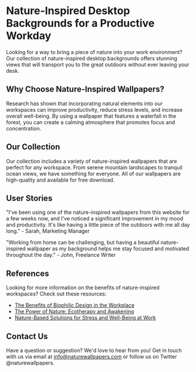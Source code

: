 <!--font:Poppins-->

# Nature-Inspired Desktop Backgrounds for a Productive Workday

Looking for a way to bring a piece of nature into your work environment? Our collection of nature-inspired desktop backgrounds offers stunning views that will transport you to the great outdoors without ever leaving your desk. 

## Why Choose Nature-Inspired Wallpapers?

Research has shown that incorporating natural elements into our workspaces can improve productivity, reduce stress levels, and increase overall well-being. By using a wallpaper that features a waterfall in the forest, you can create a calming atmosphere that promotes focus and concentration.

## Our Collection

Our collection includes a variety of nature-inspired wallpapers that are perfect for any workspace. From serene mountain landscapes to tranquil ocean views, we have something for everyone. All of our wallpapers are high-quality and available for free download.

## User Stories

"I've been using one of the nature-inspired wallpapers from this website for a few weeks now, and I've noticed a significant improvement in my mood and productivity. It's like having a little piece of the outdoors with me all day long." - Sarah, Marketing Manager

"Working from home can be challenging, but having a beautiful nature-inspired wallpaper as my background helps me stay focused and motivated throughout the day." - John, Freelance Writer

## References

Looking for more information on the benefits of nature-inspired workspaces? Check out these resources:

- [The Benefits of Biophilic Design in the Workplace](#)
- [The Power of Nature: Ecotherapy and Awakening](#)
- [Nature-Based Solutions for Stress and Well-Being at Work](#)

## Contact Us

Have a question or suggestion? We'd love to hear from you! Get in touch with us via email at info@naturewallpapers.com or follow us on Twitter @naturewallpapers.

<!--

Write me content for website with wallpaper which alt text is:

"A waterfall in the forest"

The name/title of the page should not be 1:1 copy of the alt text but rather a real content of the website which is using this wallpaper.

- Use markdown format 
- Start with heading
- Heading should be short and concise
- The content should look like a real website 
- The website should not be about the wallpaper, wallpaper is just a related background
- Heading should be contain work "wallpaper" or "background"
- Include real sections like references, contact, user stories, etc. use things relevant to the page purpose.
- Feel free to use structure like headings, bullets, numbering, blockquotes, paragraphs, horizontal lines, etc.
- You can use formatting like bold or _italic_
- You can include UTF-8 emojis
- Links should be only #hash anchors (and you can refer to the document itself)
- Do not include images


---


# Nature-Inspired Desktop Backgrounds for a Productive Workday

Looking for a way to bring a piece of nature into your work environment? Our collection of nature-inspired desktop backgrounds offers stunning views that will transport you to the great outdoors without ever leaving your desk. 

## Why Choose Nature-Inspired Wallpapers?

Research has shown that incorporating natural elements into our workspaces can improve productivity, reduce stress levels, and increase overall well-being. By using a wallpaper that features a waterfall in the forest, you can create a calming atmosphere that promotes focus and concentration.

## Our Collection

Our collection includes a variety of nature-inspired wallpapers that are perfect for any workspace. From serene mountain landscapes to tranquil ocean views, we have something for everyone. All of our wallpapers are high-quality and available for free download.

## User Stories

"I've been using one of the nature-inspired wallpapers from this website for a few weeks now, and I've noticed a significant improvement in my mood and productivity. It's like having a little piece of the outdoors with me all day long." - Sarah, Marketing Manager

"Working from home can be challenging, but having a beautiful nature-inspired wallpaper as my background helps me stay focused and motivated throughout the day." - John, Freelance Writer

## References

Looking for more information on the benefits of nature-inspired workspaces? Check out these resources:

- [The Benefits of Biophilic Design in the Workplace](#)
- [The Power of Nature: Ecotherapy and Awakening](#)
- [Nature-Based Solutions for Stress and Well-Being at Work](#)

## Contact Us

Have a question or suggestion? We'd love to hear from you! Get in touch with us via email at info@naturewallpapers.com or follow us on Twitter @naturewallpapers.


---


Write me a Google font which is best fitting for the website.

Pick from the list:
- Raleway
- Montserrat
- Dancing Script
- Lobster
- Poppins
- Open Sans
- Exo 2
- Inter
- Futura
- Orbitron
- Playfair Display
- Cabin
- Barlow Condensed
- Great Vibes
- IBM Plex Sans
- Lato
- Roboto
- Alegreya
- Cinzel Decorative
- Cinzel
- Creepster
- Cormorant Garamond


Write just the font name nothing else.


---


Poppins

-->
